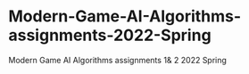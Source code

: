 # Modern-Game-AI-Algorithms-assignments-2022-Spring
Modern Game AI Algorithms assignments 1&amp; 2 2022 Spring

